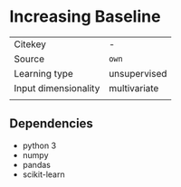# Increasing Baseline

|||
| :--- | :--- |
| Citekey | - |
| Source | `own` |
| Learning type | unsupervised |
| Input dimensionality | multivariate |
|||

## Dependencies

- python 3
- numpy
- pandas
- scikit-learn
